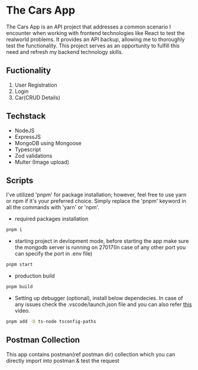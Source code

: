 # The Cars App

The Cars App is an API project that addresses a common scenario I encounter when working with frontend technologies like React to test the realworld problems. It provides an API backup, allowing me to thoroughly test the functionality. This project serves as an opportunity to fulfill this need and refresh my backend technology skills.

## Fuctionality

1. User Registration
2. Login
3. Car(CRUD Details)

## Techstack

- NodeJS
- ExpressJS
- MongoDB using Mongoose
- Typescript
- Zod validations
- Multer (Image upload)

## Scripts

I've utilized 'pnpm' for package installation; however, feel free to use yarn or npm if it's your preferred choice. Simply replace the 'pnpm' keyword in all the commands with 'yarn' or 'npm'.

- required packages installation

```bash
pnpm i
```

- starting project in devlopment mode, before starting the app make sure the mongodb server is running on 27017(In case of any other port you can specify the port in .env file)

```bash
pnpm start
```

- production build

```bash
pnpm build
```

- Setting up debugger (optional), install below dependecies. In case of any issues check the .vscode/launch.json file and you can also refer <a href="https://www.youtube.com/watch?v=f3i9b3uK00U&ab_channel=RobertsDevTalk" target="_blank">this</a> video.

```bash
pnpm add -D ts-node tsconfig-paths
```

## Postman Collection

This app contains postman(ref postman dir) collection which you can directly import into postman & test the request
